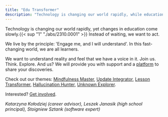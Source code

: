 ```yaml
---
title: "Edu Transformer"
description: "Technology is changing our world rapidly, while education evolves slowly. Don't just wait – act"
---
```


Technology is changing our world rapidly, yet changes in education come slowly.{{< sup "1" "./abs/2310.0001" >}} Instead of waiting, we want to act.

We live by the principle: 'Engage me, and I will understand'. In this fast-changing world, we are all learners.

We want to understand reality and feel that we have a voice in it. Join us. Think. Explore. And us? We will provide you with support and a [platform](./platform) to share your discoveries.

Check out our themes: [Mindfulness Master](./master), [Update Integrator](./integrator), [Lesson Transformer](./transformer), [Hallucination Hunter](./hunter), [Unknown Explorer](./explorer). 

Interested? [Get involved](./get-involved).

*Katarzyna&nbsp;Kołodziej (career advisor), Leszek&nbsp;Janasik (high school principal), Stoigniew&nbsp;Sztank (software expert)*

